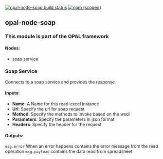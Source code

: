 [![opal-node-soap build status](https://frozen-fortress-98851.herokuapp.com/telligro/opal-nodes/5/badge?subject=build)](https://travis-ci.org/telligro/opal-nodes) [![npm (scoped)](https://img.shields.io/npm/v/opal-node-soap.svg)](https://www.npmjs.com/package/opal-node-soap)
## opal-node-soap
### This module is part of the OPAL framework
#### Nodes: 
* soap service
### Soap Service
Connects to a soap service and provides the response.
#### Inputs:
* **Name**: A Name for this read-excel instance
* **Url**: Specify the url for soap request
* **Method**: Specify the methods to invoke based on the wsdl
* **Parameters**: Specify the parameters in json format
* **Headers**: Specify the header for the request
#### Outputs:
`msg.error` When an error happens contains the error message from the read operation
`msg.payload` contains the data read from spreadsheet
